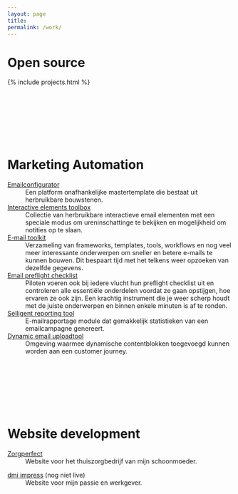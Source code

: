 ```yaml
---
layout: page
title: 
permalink: /work/
---
```



<h1 class="is-title is-serif">Open source</h1>
{% include projects.html %}
                
<h1 class="is-title is-serif" style="margin-top:160px">Marketing Automation</h1>

<dl>
   <dt><a href="http://www.dm-interface.nl" target="_BLANK">Emailconfigurator</a></dt>
   <dd>Een platform onafhankelijke mastertemplate die bestaat uit herbruikbare bouwstenen. 
   </dd>

 
   <dt><a href="#" target="_BLANK">Interactive elements toolbox</a></dt>
   <dd>Collectie van herbruikbare interactieve email elementen met een speciale modus om ureninschattinge te bekijken en mogelijkheid om notities op te slaan.</dd>
   <dt><a href="#" target="_BLANK">E-mail toolkit</a></dt>
   <dd>Verzameling van frameworks, templates, tools, workflows en nog veel meer interessante onderwerpen om sneller en betere e-mails te kunnen bouwen. Dit bespaart tijd met het telkens weer opzoeken van dezelfde gegevens.</dd>
   <dt><a href="#" target="_BLANK">Email preflight checklist</a></dt>
   <dd>Piloten voeren ook bij iedere vlucht hun preflight checklist uit en controleren alle essentiële onderdelen voordat ze gaan opstijgen, hoe ervaren ze ook zijn. Een krachtig instrument die je weer scherp houdt met de juiste onderwerpen en binnen enkele minuten is af te ronden.</dd>
   <dt><a href="#" target="_BLANK">Selligent reporting tool</a></dt>
   <dd>E-mailrapportage module dat gemakkelijk statistieken van een emailcampagne genereert. </dd>
   <dt><a href="#" target="_BLANK">Dynamic email uploadtool</a></dt>
   <dd>Omgeving waarmee dynamische contentblokken toegevoegd kunnen worden aan een customer journey.</dd>
</dl>

<h1 class="is-title is-serif" style="margin-top:160px">Website development</h1>
<dl>
   <dt><a href="http://www.zorgperfect.nl" target="_BLANK">Zorgperfect</a></dt>
   <dd>Website voor het thuiszorgbedrijf van mijn schoonmoeder.
   </dd>
</dl>

<dl>
   <dt><a href="http://www.dm-interface.nl" target="_BLANK">dmi impress</a> (nog niet live)</dt>
   <dd>Website voor mijn passie en werkgever.
   </dd>
</dl>


